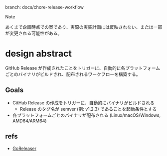 branch: docs/chore-release-workflow

> [!NOTE]
> あくまで企画時点での案であり、実際の実装計画には反映されない、または一部が変更される可能性がある。

# design abstract

GitHub Release が作成されたことをトリガーに、自動的に各プラットフォームごとのバイナリがビルドされ、配布されるワークフローを構築する。

## Goals

- GitHub Release の作成をトリガーに、自動的にバイナリがビルドされる
  - Release のタグ名が semver (例: v1.2.3) であることを起動条件とする
- 各プラットフォームごとのバイナリが配布される (Linux/macOS/Windows, AMD64/ARM64)

## refs

- [GoReleaser](https://goreleaser.com/)
